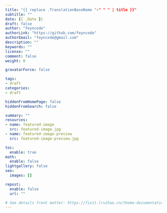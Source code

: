 ```yaml
---
title: "{{ replace .TranslationBaseName "-" " " | title }}"
subtitle: ""
date: {{ .Date }}
draft: false
author: "feyncode"
authorLink: "https://github.com/feyncode"
authorEmail: "feyncode@gmail.com"
description: ""
keywords: ""
license: ""
comment: false
weight: 0

gravatarForce: false

tags:
- draft
categories:
- draft

hiddenFromHomePage: false
hiddenFromSearch: false

summary: ""
resources:
- name: featured-image
  src: featured-image.jpg
- name: featured-image-preview
  src: featured-image-preview.jpg

toc:
  enable: true
math:
  enable: false
lightgallery: false
seo:
  images: []

repost:
  enable: false
  url: ""

# See details front matter: https://fixit.lruihao.cn/theme-documentation-content/#front-matter
---
```


<!--more-->
